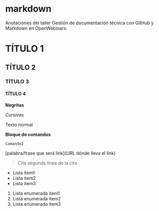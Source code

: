 # markdown
Anotaciones del taller Gestión de documentación técnica con GitHub y Markdown en OpenWebinars.

# TÍTULO 1
## TÍTULO 2
### TÍTULO 3
#### TÍTULO 4

**Negritas**

*Cursivas*

Texto normal

**Bloque de comandos**
```
Comando1
```

[palabra/frase que será link](URL dónde lleva el link)

>Cita
>segunda línea de la cita

* Lista item1
* Lista item2
* Lista item3

1. Lista enumerada item1
2. Lista enumerada item2
3. Lista enumerada item3

